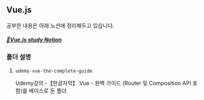 ## Vue.js ##

공부한 내용은 아래 노션에 정리해두고 있습니다.

##### [🔗Vue.js study Notion](https://separate-chimpanzee-eab.notion.site/vue-js-976572170dee441f985644cf720b5536) #####

### 폴더 설명 ###
1. `udemy-vue-the-complete-guide`

    Udemy강의 -【한글자막】 Vue - 완벽 가이드 (Router 및 Composition API 포함)를 베이스로 둔 폴더
    

